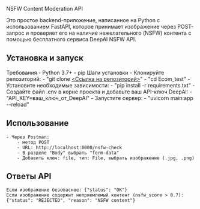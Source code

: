 NSFW Content Moderation API

Это простое backend-приложение, написанное на Python с использованием FastAPI, которое принимает изображение через POST-запрос и проверяет его на наличие нежелательного (NSFW) контента с помощью бесплатного сервиса DeepAI NSFW API.

## Установка и запуск
Требования
    - Python 3.7+
    - pip
Шаги установки
    - Клонируйте репозиторий:
        - "git clone [<Ссылка на репозиторий>](https://github.com/alxne1337/Ecom_test)"
        - "cd Ecom_test"
    - Установите необходимые зависимости:
        - "pip install -r requirements.txt"
    - Создайте файл .env в корне проекта и добавьте ваш API-ключ DeepAI:
        - "API_KEY=ваш_ключ_от_DeepAI"
    - Запустите сервер:
        - "uvicorn main:app --reload"

## Использование
    - Через Postman:
        - метод POST
        - URL: http://localhost:8000/nsfw-check
        - В разделе "Body" выбрать "form-data"
        - Добавить ключ: file, тип: File, выбрать изображение (.jpg, .png)

## Ответы API
    Если изображение безопасное: {"status": "OK"}
    Если изображение содержит неприемлемый контент (nsfw_score > 0.7): {"status": "REJECTED", "reason": "NSFW content"}